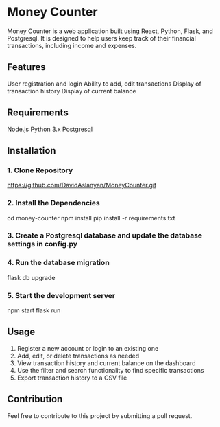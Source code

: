 # Money Counter
Money Counter is a web application built using React, Python, Flask, and Postgresql. It is designed to help users keep track of their financial transactions, including income and expenses.

## Features
User registration and login
Ability to add, edit transactions
Display of transaction history
Display of current balance

## Requirements
Node.js
Python 3.x
Postgresql

## Installation

### 1. Clone Repository
https://github.com/DavidAslanyan/MoneyCounter.git

### 2. Install the Dependencies
cd money-counter
npm install
pip install -r requirements.txt

### 3. Create a Postgresql database and update the database settings in config.py

### 4. Run the database migration
flask db upgrade

### 5. Start the development server
npm start
flask run

## Usage
1. Register a new account or login to an existing one
2. Add, edit, or delete transactions as needed
3. View transaction history and current balance on the dashboard
4. Use the filter and search functionality to find specific transactions
5. Export transaction history to a CSV file

## Contribution
Feel free to contribute to this project by submitting a pull request.